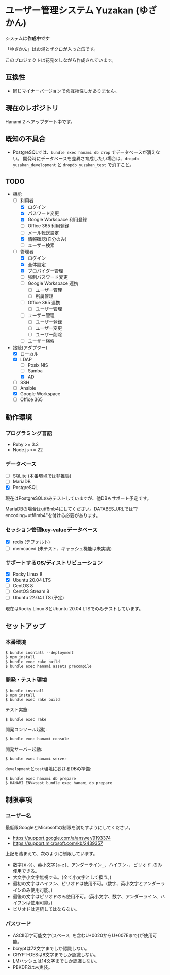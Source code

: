# ユーザー管理システム Yuzakan (ゆざかん)

システムは**作成中です**

「ゆざかん」はお湯とザクロが入った缶です。

このプロジェクトは花見をしながら作成されています。

## 互換性

* 同じマイナーバージョンでの互換性しかありません。

## 現在のレポジトリ

Hanami 2 へアップデート中です。

## 既知の不具合

- PostgreSQLでは、`bundle exec hanami db drop` でデータベースが消えない。
    開発時にデータベースを差異さ育成したい場合は、`dropdb yuzakan_development` と `dropdb yuzakan_test` で消すこと。

## TODO

* 機能
    * [ ] 利用者
        * [x] ログイン
        * [x] パスワード変更
        * [x] Google Workspace 利用登録
        * [ ] Office 365 利用登録
        * [ ] メール転送設定
        * [x] 情報確認(自分のみ)
        * [ ] ユーザー検索
    * [ ] 管理者
        * [x] ログイン
        * [x] 全体設定
        * [x] プロバイダー管理
        * [ ] 強制パスワード変更
        * [ ] Google Workspace 連携
            * [ ] ユーザー管理
            * [ ] 所属管理
        * [ ] Office 365 連携
            * [ ] ユーザー管理
        * [ ] ユーザー管理
            * [ ] ユーザー登録
            * [ ] ユーザー変更
            * [ ] ユーザー削除
        * [ ] ユーザー検索
* 接続(アダプター)
    * [x] ローカル
    * [x] LDAP
        * [ ] Posix NIS
        * [ ] Samba
        * [x] AD
    * [ ] SSH
    * [ ] Ansible
    * [x] Google Workspace
    * [ ] Office 365

## 動作環境

### プログラミング言語

* Ruby >= 3.3
* Node.js >= 22

### データベース

* [ ] SQLite (本番環境では非推奨)
* [ ] MariaDB
* [x] PostgreSQL

現在はPostgreSQLのみテストしていますが、他DBもサポート予定です。

MariaDBの場合はutf8mb4にしてください。DATABES_URLでは"?encoding=utf8mb4"を付ける必要があります。

### セッション管理key-valueデータベース

* [x] redis (デフォルト)
* [ ] memcaced (未テスト、キャッシュ機能は未実装)

### サポートするOS/ディストリビューション

* [x] Rocky Linux 8
* [x] Ubuntu 20.04 LTS
* [ ] CentOS 8
* [ ] CentOS Stream 8
* [ ] Ubuntu 22.04 LTS (予定)

現在はRocky Linux 8とUbuntu 20.04 LTSでのみテストしています。

## セットアップ

### 本番環境

```
$ bundle insntall --deployment
$ npm install
$ bundle exec rake build
$ bundle exec hanami assets precompile
```

### 開発・テスト環境

```
$ bundle insntall
$ npm install
$ bundle exec rake build
```

テスト実施:

```
$ bundle exec rake
```

開発コンソール起動:

```
$ bundle exec hanami console
```

開発サーバー起動:

```
$ bundle exec hanami server
```

`development`と`test`環境におけるDBの準備:

```
$ bundle exec hanami db prepare
$ HANAMI_ENV=test bundle exec hanami db prepare
```

## 制限事項

### ユーザー名

最低限GoogleとMicrosoftの制限を満たすようにしてください。

* https://support.google.com/a/answer/9193374
* https://support.microsoft.com/kb/2439357

上記を踏まえて、次のように制限しています。

* 数字`[0-9]`、英小文字`[a-z]`、アンダーライン`_`、ハイフン`-`、ピリオド`.`のみ使用できる。
* 大文字小文字無視する。(全て小文字として扱う。)
* 最初の文字はハイフン、ピリオドは使用不可。(数字、英小文字とアンダーラインのみ使用可能。)
* 最後の文字はピリオドのみ使用不可。(英小文字、数字、アンダーライン、ハイフンは使用可能。)
* ピリオドは連続してはならない。

### パスワード

* ASCII印字可能文字(スペース` `を含むU+0020からU+007Eまで)が使用可能。
* bcryptは72文字までしか認識しない。
* CRYPT-DESは8文字までしか認識しない。
* LMハッシュは14文字までしか認識しない。
* PBKDF2は未実装。
